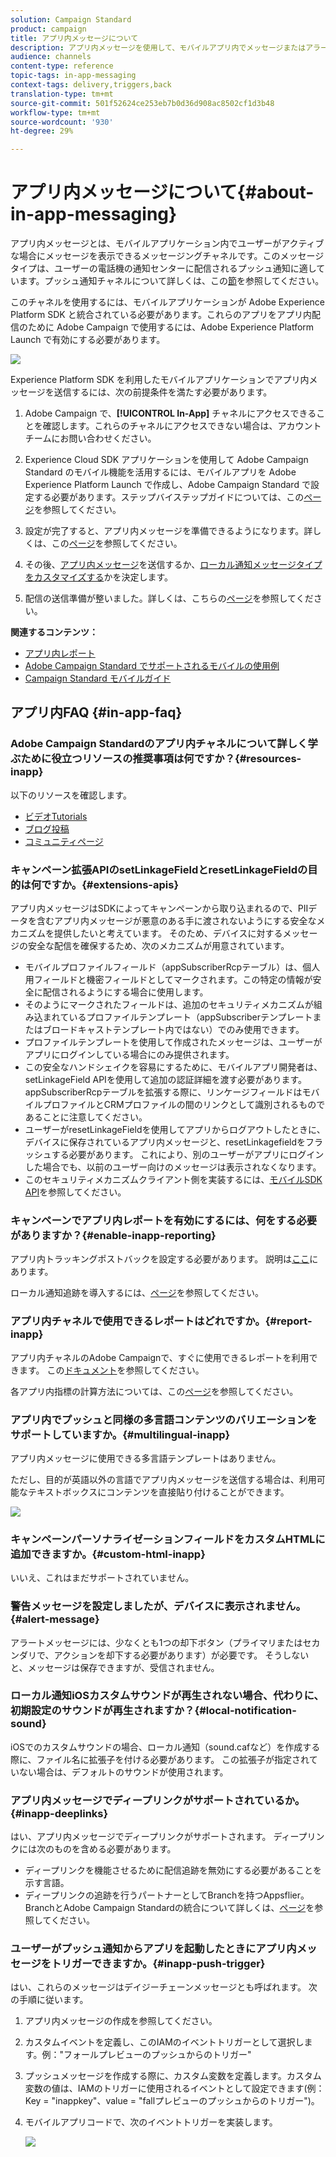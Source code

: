 ```yaml
---
solution: Campaign Standard
product: campaign
title: アプリ内メッセージについて
description: アプリ内メッセージを使用して、モバイルアプリ内でメッセージまたはアラートを表示します。
audience: channels
content-type: reference
topic-tags: in-app-messaging
context-tags: delivery,triggers,back
translation-type: tm+mt
source-git-commit: 501f52624ce253eb7b0d36d908ac8502cf1d3b48
workflow-type: tm+mt
source-wordcount: '930'
ht-degree: 29%

---
```



# アプリ内メッセージについて{#about-in-app-messaging}

アプリ内メッセージとは、モバイルアプリケーション内でユーザーがアクティブな場合にメッセージを表示できるメッセージングチャネルです。このメッセージタイプは、ユーザーの電話機の通知センターに配信されるプッシュ通知に適しています。プッシュ通知チャネルについて詳しくは、この[節](../../channels/using/about-push-notifications.md)を参照してください。

このチャネルを使用するには、モバイルアプリケーションが Adobe Experience Platform SDK と統合されている必要があります。これらのアプリをアプリ内配信のために Adobe Campaign で使用するには、Adobe Experience Platform Launch で有効にする必要があります。

![](assets/launch_campaign.png)

Experience Platform SDK を利用したモバイルアプリケーションでアプリ内メッセージを送信するには、次の前提条件を満たす必要があります。

1. Adobe Campaign で、**[!UICONTROL In-App]** チャネルにアクセスできることを確認します。これらのチャネルにアクセスできない場合は、アカウントチームにお問い合わせください。

1. Experience Cloud SDK アプリケーションを使用して Adobe Campaign Standard のモバイル機能を活用するには、モバイルアプリを Adobe Experience Platform Launch で作成し、Adobe Campaign Standard で設定する必要があります。ステップバイステップガイドについては、この[ページ](https://helpx.adobe.com/jp/campaign/kb/configuring-app-sdk.html)を参照してください。

1. 設定が完了すると、アプリ内メッセージを準備できるようになります。詳しくは、この[ページ](../../channels/using/preparing-and-sending-an-in-app-message.md#preparing-your-in-app-message)を参照してください。

1. その後、[アプリ内メッセージ](../../channels/using/customizing-an-in-app-message.md)を送信するか、[ローカル通知メッセージタイプをカスタマイズする](../../channels/using/customizing-an-in-app-message.md#customizing-a-local-notification-message-type)かを決定します。

1. 配信の送信準備が整いました。詳しくは、こちらの[ページ](../../channels/using/preparing-and-sending-an-in-app-message.md#sending-your-in-app-message)を参照してください。

**関連するコンテンツ：**

* [アプリ内レポート](../../reporting/using/in-app-report.md)
* [Adobe Campaign Standard でサポートされるモバイルの使用例](https://helpx.adobe.com/jp/campaign/kb/configure-launch-rules-acs-use-cases.html)
* [Campaign Standard モバイルガイド](https://helpx.adobe.com/jp/campaign/kb/acs-mobile.html)

## アプリ内FAQ {#in-app-faq}

### Adobe Campaign Standardのアプリ内チャネルについて詳しく学ぶために役立つリソースの推奨事項は何ですか？{#resources-inapp}

以下のリソースを確認します。

* [ビデオTutorials](https://docs.adobe.com/content/help/en/campaign-standard-learn/tutorials/communication-channels/mobile/in-app/in-app-message-overview.html)
* [ブログ投稿](https://theblog.adobe.com/get-more-out-of-the-new-in-app-message-channel-from-adobe-campaign/)
* [コミュニティページ](https://experienceleaguecommunities.adobe.com/t5/adobe-campaign-standard/ct-p/adobe-campaign-standard-community)

### キャンペーン拡張APIのsetLinkageFieldとresetLinkageFieldの目的は何ですか。{#extensions-apis}

アプリ内メッセージはSDKによってキャンペーンから取り込まれるので、PIIデータを含むアプリ内メッセージが悪意のある手に渡されないようにする安全なメカニズムを提供したいと考えています。 そのため、デバイスに対するメッセージの安全な配信を確保するため、次のメカニズムが用意されています。

* モバイルプロファイルフィールド（appSubscriberRcpテーブル）は、個人用フィールドと機密フィールドとしてマークされます。この特定の情報が安全に配信されるようにする場合に使用します。
* そのようにマークされたフィールドは、追加のセキュリティメカニズムが組み込まれているプロファイルテンプレート（appSubscriberテンプレートまたはブロードキャストテンプレート内ではない）でのみ使用できます。
* プロファイルテンプレートを使用して作成されたメッセージは、ユーザーがアプリにログインしている場合にのみ提供されます。
* この安全なハンドシェイクを容易にするために、モバイルアプリ開発者は、setLinkageField APIを使用して追加の認証詳細を渡す必要があります。 appSubscriberRcpテーブルを拡張する際に、リンケージフィールドはモバイルプロファイルとCRMプロファイルの間のリンクとして識別されるものであることに注意してください。
* ユーザーがresetLinkageFieldを使用してアプリからログアウトしたときに、デバイスに保存されているアプリ内メッセージと、resetLinkagefieldをフラッシュする必要があります。 これにより、別のユーザーがアプリにログインした場合でも、以前のユーザー向けのメッセージは表示されなくなります。
* このセキュリティメカニズムクライアント側を実装するには、[モバイルSDK API](https://aep-sdks.gitbook.io/docs/using-mobile-extensions/adobe-campaign-standard/adobe-campaign-standard-api-reference)を参照してください。

### キャンペーンでアプリ内レポートを有効にするには、何をする必要がありますか？{#enable-inapp-reporting}

アプリ内トラッキングポストバックを設定する必要があります。 説明は[ここ](https://helpx.adobe.com/campaign/kb/config-app-in-launch.html#InApptrackingpostback)にあります。

ローカル通知追跡を導入するには、[ページ](../../administration/using/local-tracking.md)を参照してください。

### アプリ内チャネルで使用できるレポートはどれですか。{#report-inapp}

アプリ内チャネルのAdobe Campaignで、すぐに使用できるレポートを利用できます。 この[ドキュメント](../../reporting/using/in-app-report.md)を参照してください。

各アプリ内指標の計算方法については、この[ページ](../../reporting/using/indicator-calculation.md#in-app-delivery)を参照してください。

### アプリ内でプッシュと同様の多言語コンテンツのバリエーションをサポートしていますか。{#multilingual-inapp}

アプリ内メッセージに使用できる多言語テンプレートはありません。

ただし、目的が英語以外の言語でアプリ内メッセージを送信する場合は、利用可能なテキストボックスにコンテンツを直接貼り付けることができます。

![](assets/faq_inapp.png)

### キャンペーンパーソナライゼーションフィールドをカスタムHTMLに追加できますか。{#custom-html-inapp}

いいえ、これはまだサポートされていません。

### 警告メッセージを設定しましたが、デバイスに表示されません。{#alert-message}

アラートメッセージには、少なくとも1つの却下ボタン（プライマリまたはセカンダリで、アクションを却下する必要があります）が必要です。 そうしないと、メッセージは保存できますが、受信されません。

### ローカル通知iOSカスタムサウンドが再生されない場合、代わりに、初期設定のサウンドが再生されますか？{#local-notification-sound}

iOSでのカスタムサウンドの場合、ローカル通知（sound.cafなど）を作成する際に、ファイル名に拡張子を付ける必要があります。 この拡張子が指定されていない場合は、デフォルトのサウンドが使用されます。

### アプリ内メッセージでディープリンクがサポートされているか。{#inapp-deeplinks}

はい、アプリ内メッセージでディープリンクがサポートされます。 ディープリンクには次のものを含める必要があります。

* ディープリンクを機能させるために配信追跡を無効にする必要があることを示す言語。
* ディープリンクの追跡を行うパートナーとしてBranchを持つAppsflier。 BranchとAdobe Campaign Standardの統合について詳しくは、[ページ](https://help.branch.io/using-branch/docs/adobe-campaign-standard-1)を参照してください。

### ユーザーがプッシュ通知からアプリを起動したときにアプリ内メッセージをトリガーできますか。{#inapp-push-trigger}

はい、これらのメッセージはデイジーチェーンメッセージとも呼ばれます。 次の手順に従います。

1. アプリ内メッセージの作成を参照してください。

1. カスタムイベントを定義し、このIAMのイベントトリガーとして選択します。例：&quot;フォールプレビューのプッシュからのトリガー&quot;

1. プッシュメッセージを作成する際に、カスタム変数を定義します。カスタム変数の値は、IAMのトリガーに使用されるイベントとして設定できます(例：Key = &quot;inappkey&quot;、value = &quot;fallプレビューのプッシュからのトリガー&quot;)。

1. モバイルアプリコードで、次のイベントトリガーを実装します。

   ![](assets/faq_inapp_2.png)
